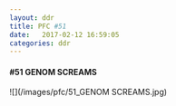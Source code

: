 ```yaml
---
layout: ddr
title: PFC #51
date:   2017-02-12 16:59:05
categories: ddr
---
```

#### **#51** GENOM SCREAMS
![](/images/pfc/51_GENOM SCREAMS.jpg)
